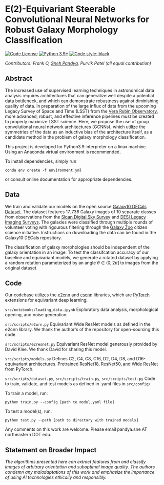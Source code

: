 # E(2)-Equivariant Steerable Convolutional Neural Networks for Robust Galaxy Morphology Classification

[![Code License](https://img.shields.io/badge/Code%20License-Apache_2.0-green.svg)](https://github.com/snehjp2/GCNNMorphology/blob/main/LICENSE)
[![Python 3.9+](https://img.shields.io/badge/python-3.9+-blue.svg)](https://www.python.org/downloads/release/python-390/)
[![Code style: black](https://img.shields.io/badge/code%20style-black-000000.svg)](https://github.com/psf/black)

*Contributors: Frank O, [Sneh Pandya](https://snehjp2.github.io), Purvik Patel (all equal contribution)*

## Abstract

The increased use of supervised learning techniques in astronomical data analysis requires
architectures that can generalize well despite a potential data bottleneck, and which
can demonstrate robustness against diminishing quality of data. In preparation
of the large influx of data from the upcoming Legacy Survey of Space and Time
(LSST) from the [Vera Rubin Observatory](https://www.lsst.org), more advanced, robust, and effective
inference pipelines must be created to properly maximize LSST science. Here,
we propose the use of group convolutional neural network architectures (GCNNs), which
utilize the symmetries of the data as an inductive bias of the architecture itself, as a
candidate method in the problem of galaxy morphology classification.

This project is developed for Python3.9 interpreter on a linux machine. Using an Anaconda virtual environment is recommended.

To install dependencies, simply run:

```console
conda env create -f environment.yml
```

or consult online documentation for appropriate dependencies.

## Data

We train and validate our models on the open source [Galaxy10 DECals Dataset](https://github.com/henrysky/Galaxy10). The dataset features $17,736$ Galaxy images of 10 separate classes from observations from the [Sloan Digital Sky Survey](https://classic.sdss.org) and [DESI Legacy Imaging Surveys](https://www.legacysurvey.org). The galaxies were classified through multiple rounds of volunteer voting with rigourous filtering through the [Galaxy Zoo](https://www.zooniverse.org/projects/zookeeper/galaxy-zoo/) citizen science initiative. Instructions on downloading the data can be found in the Galaxy10 DECals repository.

The classification of galaxy morphologies should be independent of the galaxy orientation in an image. To test the classifcation accuracy of our baseline and equivariant models, we generate a rotated dataset by applying a random rotation parameterized by an angle $\theta \in (0, 2\pi]$ to images from the original dataset.
## Code

Our codebase utilizes the [e2cnn](https://github.com/QUVA-Lab/e2cnn) and [escnn](https://github.com/QUVA-Lab/escnn) libraries, which are [PyTorch](https://pytorch.org) extensions for equivariant deep learning.

`src/notebooks/loading_data.ipynb`
Exploratory data analysis, morphological opening, and noise generation.

`src/scripts/e2wrn.py`
Equivariant Wide ResNet models as defined in the e2cnn library. We thank the author's of the repository for open-sourcing this code.

`src/scripts/e2resnet.py`
Equivariant ResNet model generously provided by David Klee. We thank David for sharing this model.

`src/scripts/models.py`
Defines C2, C4, C8, C16, D2, D4, D8, and D16-equivariant architectures. Pretrained ResNet18, ResNet50, and Wide ResNet from PyTorch.

`src/scripts/dataset.py`, `src/scripts/train.py`, `src/scripts/test.py`
Code to train, validate, and test models as defined in .yaml files in `src/config/`

To train a model, run:

`python train.py --config [path to model.yaml file]`

To test a model(s), run:

`python test.py --path [path to directory with trained models]`

Any comments on this work are welcome. Please email pandya.sne AT northeastern DOT edu.


## Statement on Broader Impact

*The algorithms presented here can extract features from and classify images of arbitrary orientation and suboptimal image quality. The authors condemn any maladaptations of this work and emphasize the importance of using AI technologies ethically and responsibly.*
